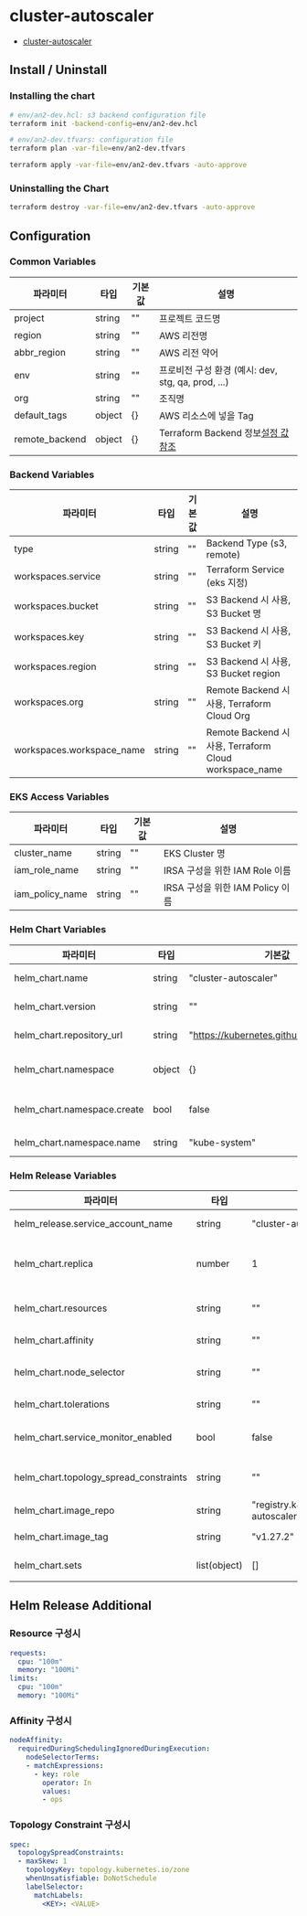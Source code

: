 # cluster-autoscaler

- [cluster-autoscaler](https://github.com/kubernetes/autoscaler/tree/master/charts/cluster-autoscaler)


## Install / Uninstall

### Installing the chart

```sh
# env/an2-dev.hcl: s3 backend configuration file
terraform init -backend-config=env/an2-dev.hcl

# env/an2-dev.tfvars: configuration file
terraform plan -var-file=env/an2-dev.tfvars

terraform apply -var-file=env/an2-dev.tfvars -auto-approve
```

### Uninstalling the Chart

```sh
terraform destroy -var-file=env/an2-dev.tfvars -auto-approve
```


## Configuration

### Common Variables

| 파라미터            |   타입  |  기본값  |    설명                                         |
|-------------------|--------|--------|------------------------------------------------|
| project           | string |   ""   | 프로젝트 코드명                                    |
| region            | string |   ""   | AWS 리전명                                       |
| abbr_region       | string |   ""   | AWS 리전 약어                                    |
| env               | string |   ""   | 프로비전 구성 환경 (예시: dev, stg, qa, prod, ...)  |
| org               | string |   ""   | 조직명                                          |
| default_tags      | object |   {}   | AWS 리소스에 넣을 Tag                             |
| remote_backend    | object |   {}   | Terraform Backend 정보[설정 값 참조](#remote-backend) |

### Backend Variables
| 파라미터             |   타입  |  기본값  |    설명                                         |
|--------------------|--------|--------|------------------------------------------------|
| type               | string |   ""   | Backend Type (s3, remote)                      |
| workspaces.service | string |   ""   | Terraform Service (eks 지정)                    |
| workspaces.bucket  | string |   ""   | S3 Backend 시 사용, S3 Bucket 명                 |
| workspaces.key     | string |   ""   | S3 Backend 시 사용, S3 Bucket 키                 |
| workspaces.region  | string |   ""   | S3 Backend 시 사용, S3 Bucket region             |
| workspaces.org     | string |   ""   | Remote Backend 시 사용, Terraform Cloud Org      |
| workspaces.workspace_name | string |   ""   | Remote Backend 시 사용, Terraform Cloud workspace_name  |


### EKS Access Variables
| 파라미터            |   타입  |  기본값  |    설명                                         |
|-------------------|--------|--------|------------------------------------------------|
| cluster_name      | string |   ""   | EKS Cluster 명                                 |
| iam_role_name     | string |   ""   | IRSA 구성을 위한 IAM Role 이름                    |
| iam_policy_name   | string |   ""   | IRSA 구성을 위한 IAM Policy 이름                  |

### Helm Chart Variables
| 파라미터                      |   타입  |  기본값                |    설명                           |
|-----------------------------|--------|----------------------|----------------------------------|
| helm_chart.name             | string | "cluster-autoscaler" | Helm Chart 이름                   |
| helm_chart.version          | string | ""                   | Helm Chart 버전                   |
| helm_chart.repository_url   | string | "https://kubernetes.github.io/autoscaler" | Helm Chart 저장소 위치 |
| helm_chart.namespace        | object | {}                   | Helm Chart 생성 Namespace         |
| helm_chart.namespace.create | bool   | false                | Helm Chart Namespace 생성 유무     |
| helm_chart.namespace.name   | string | "kube-system"        | Helm Chart Namespace             |

### Helm Release Variables
| 파라미터                      |   타입  |  기본값                |    설명                           |
|-----------------------------|--------|----------------------|----------------------------------|
| helm_release.service_account_name    | string | "cluster-autoscaler-sa" | Service Account 이름  |
| helm_chart.replica          | number |   1                  | Cluster Autoscaler Deployment 개수|
| helm_chart.resources        | string | ""                   | Pod Resource Limit               |
| helm_chart.affinity         | string | ""                   | Deployment Affinity              |
| helm_chart.node_selector    | string | ""                   | Deployment Node Selector         |
| helm_chart.tolerations      | string | ""                   | Deployment Tolerations           |
| helm_chart.service_monitor_enabled | bool | false           | Prometheuse Monitoring 활성화 여부  |
| helm_chart.topology_spread_constraints | string | ""        | Deployment constraints 구성       |
| helm_chart.image_repo  | string | "registry.k8s.io/autoscaling/cluster-autoscaler" | Container Image Repo |
| helm_chart.image_tag        | string | "v1.27.2"            | Container Image Tag             |
| helm_chart.sets             | list(object) | []             | Helm 추가 설정                    |

## Helm Release Additional

### Resource 구성시

```yaml
requests:
  cpu: "100m"
  memory: "100Mi"
limits:
  cpu: "100m"
  memory: "100Mi"
```

### Affinity 구성시

```yaml
nodeAffinity:
  requiredDuringSchedulingIgnoredDuringExecution:
    nodeSelectorTerms:
    - matchExpressions:
      - key: role
        operator: In
        values:
        - ops
```

### Topology Constraint 구성시

```yaml
spec:
  topologySpreadConstraints:
  - maxSkew: 1
    topologyKey: topology.kubernetes.io/zone
    whenUnsatisfiable: DoNotSchedule
    labelSelector:
      matchLabels:
        <KEY>: <VALUE>
```